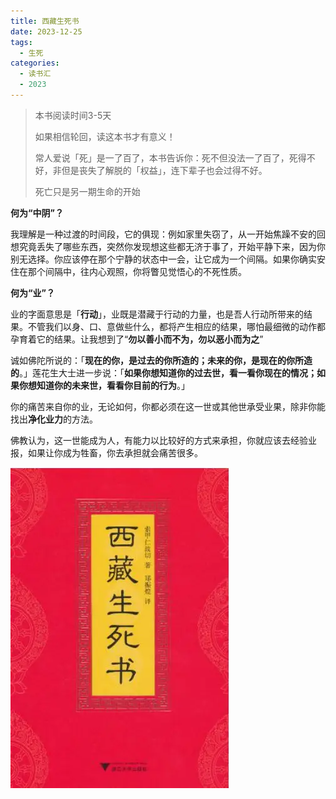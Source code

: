```yaml
---
title: 西藏生死书
date: 2023-12-25
tags:
  - 生死
categories:
  - 读书汇
  - 2023
---
```


> 本书阅读时间3-5天
>
> 如果相信轮回，读这本书才有意义！
>
> 常人爱说「死」是一了百了，本书告诉你：死不但没法一了百了，死得不好，非但是丧失了解脱的「权益」，连下辈子也会过得不好。
>
> 死亡只是另一期生命的开始

**何为“中阴”？**

我理解是一种过渡的时间段，它的俱现：例如家里失窃了，从一开始焦躁不安的回想究竟丢失了哪些东西，突然你发现想这些都无济于事了，开始平静下来，因为你别无选择。你应该停在那个宁静的状态中一会，让它成为一个间隔。如果你确实安住在那个间隔中，往内心观照，你将瞥见觉悟心的不死性质。

**何为“业”？**

业的字面意思是「**行动**」，业既是潜藏于行动的力量，也是吾人行动所带来的结果。不管我们以身、口、意做些什么，都将产生相应的结果，哪怕最细微的动作都孕育着它的结果。让我想到了“**勿以善小而不为，勿以恶小而为之**”

诚如佛陀所说的：「**现在的你，是过去的你所造的；未来的你，是现在的你所造的**。」莲花生大士进一步说：「**如果你想知道你的过去世，看一看你现在的情况；如果你想知道你的未来世，看看你目前的行为**。」

你的痛苦来自你的业，无论如何，你都必须在这一世或其他世承受业果，除非你能找出**净化业力**的方法。

佛教认为，这一世能成为人，有能力以比较好的方式来承担，你就应该去经验业报，如果让你成为牲畜，你去承担就会痛苦很多。





![](https://github.com/hfshaobing/picx-images-hosting/raw/master/20231227/2023-12-27_145046.310w20nxwec0.webp)